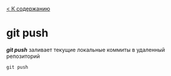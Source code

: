 [< К содержанию](./readme.md)

# git push
***git push*** заливает текущие локальные коммиты в удаленный репозиторий
```
git push
```